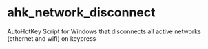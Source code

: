 # ahk_network_disconnect
AutoHotKey Script for Windows that disconnects all active networks (ethernet and wifi) on keypress
